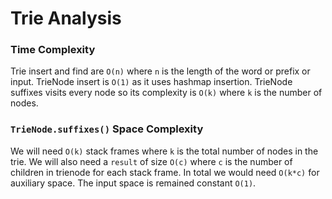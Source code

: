 # Trie Analysis
### Time Complexity
Trie insert and find are `O(n)` where `n` is the length of the word or prefix or input.
TrieNode insert is `O(1)` as it uses hashmap insertion.
TrieNode suffixes visits every node so its complexity is `O(k)` where `k` is the number of nodes.
### `TrieNode.suffixes()` Space Complexity
We will need `O(k)` stack frames where `k` is the total number of nodes in the trie.
We will also need a `result` of size `O(c)` where `c` is the number of children in trienode for each stack frame.
In total we would need `O(k*c)` for auxiliary space. The input space is remained constant `O(1)`.